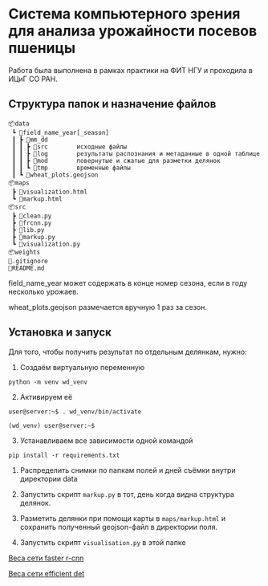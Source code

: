 ﻿# Система компьютерного зрения для анализа урожайности посевов пшеницы

Работа была выполнена в рамках практики на ФИТ НГУ и проходила в ИЦиГ СО РАН.






## Структура папок и назначение файлов

```
📦data
 ┗ 📂field_name_year[_season]
 ┃ ┣ 📂mm_dd
 ┃ ┃ ┣ 📂src        исходные файлы
 ┃ ┃ ┣ 📂log        результаты распознания и метаданные в одной таблице
 ┃ ┃ ┣ 📂mod        повернутые и сжатые для разметки делянок
 ┃ ┃ ┗ 📂tmp        временные файлы
 ┃ ┗ 📜wheat_plots.geojson
📦maps
 ┣ 📜visualization.html
 ┗ 📜markup.html
📦src
 ┣ 📜clean.py
 ┣ 📜frcnn.py
 ┣ 📜lib.py
 ┣ 📜markup.py
 ┗ 📜visualization.py
📦weights
📜.gitignore
📜README.md
```

field_name_year может содержать в конце номер сезона, если в году несколько урожаев. 

wheat_plots.geojson размечается вручную 1 раз за сезон.




## Установка и запуск

Для того, чтобы получить результат по отдельным делянкам, нужно:

1. Создаём виртуальную переменную

```
python -m venv wd_venv
```

2. Активируем её 

```
user@server:~$ . wd_venv/bin/activate

(wd_venv) user@server:~$
```

3. Устанавливаем все зависимости одной командой

```
pip install -r requirements.txt
```

1. Распределить снимки по папкам полей и дней съёмки внутри директории data

2. Запустить скрипт ```markup.py``` в тот, день когда видна структура делянок.

3. Разметить делянки при помощи карты в ```maps/markup.html``` и сохранить полученный geojson-файл в директории поля.

4. Запустить скрипт ```visualisation.py``` в этой папке




[Веса сети faster r-cnn](
https://www.kaggle.com/dataset/7d5f1ed9454c848ecb909c109c6fa8e573ea4de299e249c79edc6f47660bf4c5?select=fasterrcnn_resnet50_fpn_best.pth
)

[Веса сети efficient det](
https://www.kaggle.com/shonenkov/inference-efficientdet/data?select=fold0-best-all-states.bin
)